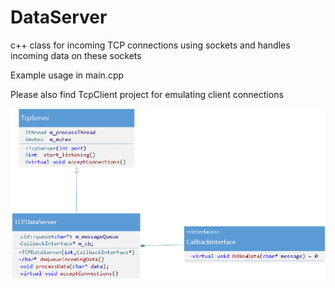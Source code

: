 # DataServer
c++ class for incoming TCP connections using sockets and handles incoming data on these sockets

Example usage in main.cpp

Please also find TcpClient project for emulating client connections

![Data Server Class Diagram](https://github.com/superchip/DataServer/blob/master/ClassDiagram.png)


